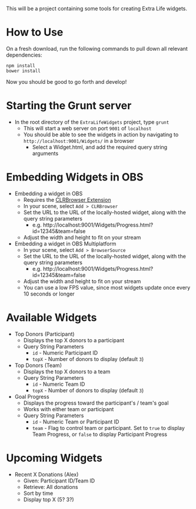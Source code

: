 This will be a project containing some tools for creating Extra Life widgets.

How to Use
==========
On a fresh download, run the following commands to pull down all relevant dependencies:

`npm install`  
`bower install`

Now you should be good to go forth and develop!

Starting the Grunt server
=========================

* In the root directory of the `ExtraLifeWidgets` project, type `grunt`
  * This will start a web server on port `9001` of `localhost`
  * You should be able to see the widgets in action by navigating to `http://localhost:9001/Widgets/` in a browser
    * Select a Widget.html, and add the required query string arguments

Embedding Widgets in OBS
========================

* Embedding a widget in OBS
  * Requires the [CLRBrowser Extension](https://obsproject.com/forum/resources/clr-browser-source-plugin.22/)
  * In your scene, select `Add > CLRBrowser`
  * Set the URL to the URL of the locally-hosted widget, along with the query string parameters
    * e.g. http://localhost:9001/Widgets/Progress.html?id=12345&team=false
  * Adjust the width and height to fit on your stream
* Embedding a widget in OBS Multiplatform
  * In your scene, select `Add > BrowserSource`
  * Set the URL to the URL of the locally-hosted widget, along with the query string parameters
    * e.g. http://localhost:9001/Widgets/Progress.html?id=12345&team=false
  * Adjust the width and height to fit on your stream
  * You can use a low FPS value, since most widgets update once every 10 seconds or longer

Available Widgets
=================

* Top Donors (Participant)
  * Displays the top X donors to a participant
  * Query String Parameters
    * `id` - Numeric Participant ID
    * `topX` - Number of donors to display (default `3`)
* Top Donors (Team)
  * Displays the top X donors to a team
  * Query String Parameters
    * `id` - Numeric Team ID
    * `topX` - Number of donors to display (default `3`)
* Goal Progress
  * Displays the progress toward the participant's / team's goal
  * Works with either team or participant
  * Query String Parameters
    * `id` - Numeric Team or Participant ID
    * `team` - Flag to control team or participant. Set to `true` to display Team Progress, or `false` to display Participant Progress

Upcoming Widgets
================

* Recent X Donations (Alex)
  * Given: Participant ID/Team ID
  * Retrieve: All donations
  * Sort by time
  * Display top X (5? 3?)
